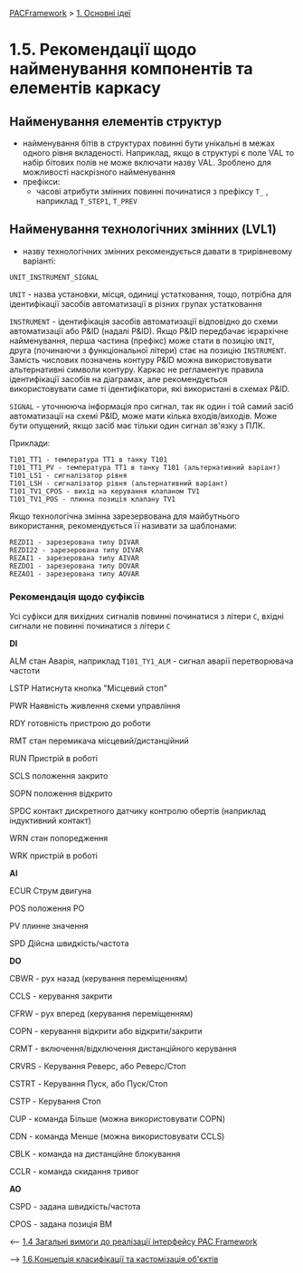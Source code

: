 [PACFramework](../README.md) > [1. Основні ідеї ](README.md)

# 1.5. Рекомендації щодо найменування компонентів та елементів каркасу

## Найменування елементів структур

- найменування бітів в структурах повинні бути унікальні в межах одного рівня вкладеності. Наприклад, якщо в структурі є поле VAL то набір бітових полів не може включати назву VAL. Зроблено для можливості наскрізного найменування
- префікси:
  - часові атрибути змінних повинні починатися з префіксу `T_` , наприклад `T_STEP1`, `T_PREV`

## Найменування технологічних змінних (LVL1) 

- назву технологічних змінних рекомендується давати в трирівневому варіанті:

```
UNIT_INSTRUMENT_SIGNAL
```

`UNIT` - назва установки, місця, одиниці устатковання, тощо, потрібна для ідентифікації засобів автоматизації в різних групах устатковання

`INSTRUMENT` - ідентифікація засобів автоматизації відповідно до схеми автоматизації або P&ID (надалі P&ID). Якщо P&ID передбачає ієрархічне найменування, перша частина (префікс) може стати в позицію `UNIT`, друга (починаючи з функціональної літери) стає на позицію `INSTRUMENT`. Замість числових позначень контуру P&ID можна використовувати альтернативні символи контуру. Каркас не регламентує  правила ідентифікації засобів на діаграмах, але рекомендується використовувати саме ті ідентифікатори, які використані в схемах P&ID.  

`SIGNAL` - уточнююча інформація про сигнал, так як один і той самий засіб автоматизації на схемі P&ID, може мати кілька входів/виходів. Може бути опущений, якщо засіб має тільки один сигнал зв'язку з ПЛК.       

Приклади:

```
T101_TT1 - температура TT1 в танку T101
T101_TT1_PV - температура TT1 в танку T101 (альтернативний варіант)
T101_LS1 - сигналізатор рівня
T101_LSH - сигналізатор рівня (альтернативний варіант)
T101_TV1_CPOS - вихід на керування клапаном TV1
T101_TV1_POS - плинна позиція клапану TV1
```

Якщо технологічна змінна зарезервована для майбутнього використання, рекомендується її називати за шаблонами: 

```
REZDI1 - зарезерована типу DIVAR 
REZDI22 - зарезерована типу DIVAR 
REZAI1 - зарезерована типу AIVAR 
REZDO1 - зарезерована типу DOVAR 
REZAO1 - зарезерована типу AOVAR 
```

### Рекомендація щодо суфіксів

Усі суфікси для вихідних сигналів повинні починатися з літери `C`, вхідні сигнали не повинні починатися з літери  `C`

**DI**

ALM стан Аварія, наприклад `T101_TY1_ALM` - сигнал аварії перетворювача частоти

LSTP Натиснута кнопка "Місцевий стоп"

PWR Наявність живлення схеми управління

RDY готовність пристрою до роботи

RMT стан перемикача місцевий/дистанційний

RUN Пристрій в роботі

SCLS положення закрито

SOPN положення відкрито

SPDC контакт дискретного датчику контролю обертів (наприклад індуктивний контакт)

WRN стан попоредження

WRK пристрій в роботі



**AI**

ECUR Струм двигуна

POS положення РО

PV плинне значення

SPD Дійсна швидкість/частота



**DO**

CBWR - рух назад (керування переміщенням) 

CCLS - керування закрити

CFRW - рух вперед (керування переміщенням)

COPN - керування відкрити або відкрити/закрити

CRMT - включення/відключення дистанційного керування

CRVRS - Керування Реверс, або Реверс/Стоп

CSTRT - Керування Пуск, або Пуск/Стоп

CSTP - Керування Стоп

CUP - команда Більше (можна використовувати COPN)

CDN - команда Менше (можна використовувати CCLS)

CBLK - команда на дистанційне блокування

CCLR - команда скидання тривог  



**AO**

CSPD - задана швидкість/частота

CPOS - задана позиція ВМ



<-- [1.4 Загальні вимоги до реалізації інтерфейсу PAC Framework](1_4_if.md)

--> [1.6.Концепція класифікації та кастомізація об'єктів](classes.md)
